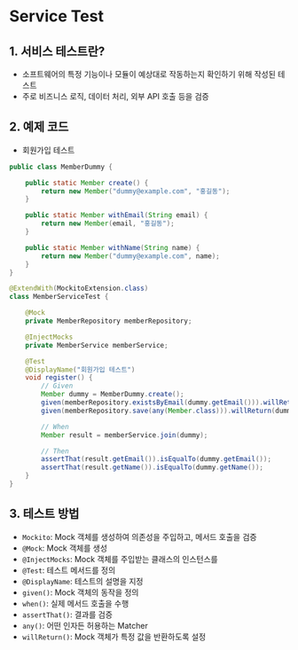 # Service Test

## 1. 서비스 테스트란?

- 소프트웨어의 특정 기능이나 모듈이 예상대로 작동하는지 확인하기 위해 작성된 테스트
- 주로 비즈니스 로직, 데이터 처리, 외부 API 호출 등을 검증

## 2. 예제 코드

- 회원가입 테스트

```java
public class MemberDummy {

    public static Member create() {
        return new Member("dummy@example.com", "홍길동");
    }

    public static Member withEmail(String email) {
        return new Member(email, "홍길동");
    }

    public static Member withName(String name) {
        return new Member("dummy@example.com", name);
    }
}
```

```java
@ExtendWith(MockitoExtension.class)
class MemberServiceTest {

    @Mock
    private MemberRepository memberRepository;

    @InjectMocks
    private MemberService memberService;

    @Test
    @DisplayName("회원가입 테스트")
    void register() {
        // Given
        Member dummy = MemberDummy.create();
        given(memberRepository.existsByEmail(dummy.getEmail())).willReturn(false);
        given(memberRepository.save(any(Member.class))).willReturn(dummy);

        // When
        Member result = memberService.join(dummy);

        // Then
        assertThat(result.getEmail()).isEqualTo(dummy.getEmail());
        assertThat(result.getName()).isEqualTo(dummy.getName());
    }
}
```

## 3. 테스트 방법

- `Mockito`: Mock 객체를 생성하여 의존성을 주입하고, 메서드 호출을 검증
- `@Mock`: Mock 객체를 생성
- `@InjectMocks`: Mock 객체를 주입받는 클래스의 인스턴스를
- `@Test`: 테스트 메서드를 정의
- `@DisplayName`: 테스트의 설명을 지정
- `given()`: Mock 객체의 동작을 정의
- `when()`: 실제 메서드 호출을 수행
- `assertThat()`: 결과를 검증
- `any()`: 어떤 인자든 허용하는 Matcher
- `willReturn()`: Mock 객체가 특정 값을 반환하도록 설정